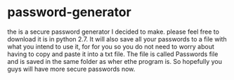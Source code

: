 # password-generator

the is a secure password generator I decided to make. please feel free to download it is in python 2.7.  It will also save all your passwords to a file with what you intend to use it, for for you so you do not need to worry about having to copy and paste it into a txt file. The file is called Passwords file and is saved in the same folder as wher ethe program is.  So hopefully you guys will have more secure passwords now.
